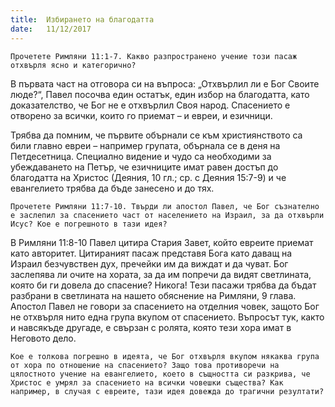 ```yaml
---
title:  Избирането на благодатта
date:   11/12/2017
---
```


`Прочетете Римляни 11:1-7. Какво разпространено учение този пасаж отхвърля ясно и категорично?`

В първата част на отговора си на въпроса: „Отхвърлил ли е Бог Своите люде?“, Павел посочва един остатък, един избор на благодатта, като доказателство, че Бог не е отхвърлил Своя народ. Спасението е отворено за всички, които го приемат – и евреи, и езичници.

Трябва да помним, че първите обърнали се към християнството са били главно евреи – например групата, обърнала се в деня на Петдесетница. Специално видение и чудо са необходими за убеждаването на Петър, че езичниците имат равен достъп до благодатта на Христос (Деяния, 10 гл.; ср. с Деяния 15:7-9) и че евангелието трябва да бъде занесено и до тях.

`Прочетете Римляни 11:7-10. Твърди ли апостол Павел, че Бог съзнателно е заслепил за спасението част от населението на Израил, за да отхвърли Исус? Кое е погрешното в тази идея?`

В Римляни 11:8-10 Павел цитира Стария Завет, който евреите приемат като авторитет. Цитираният пасаж представя Бога като даващ на Израил безчувствен дух, пречейки им да виждат и да чуват. Бог заслепява ли очите на хората, за да им попречи да видят светлината, която би ги довела до спасение? Никога! Тези пасажи трябва да бъдат разбрани в светлината на нашето обяснение на Римляни, 9 глава. Апостол Павел не говори за спасението на отделния човек, защото Бог не отхвърля нито една група вкупом от спасението. Въпросът тук, както и навсякъде другаде, е свързан с ролята, която тези хора имат в Неговото дело.

`Кое е толкова погрешно в идеята, че Бог отхвърля вкупом някаква група от хора по отношение на спасението? Защо това противоречи на цялостното учение на евангелието, което в същността си разкрива, че Христос е умрял за спасението на всички човешки същества? Как например, в случая с евреите, тази идея довежда до трагични резултати?`